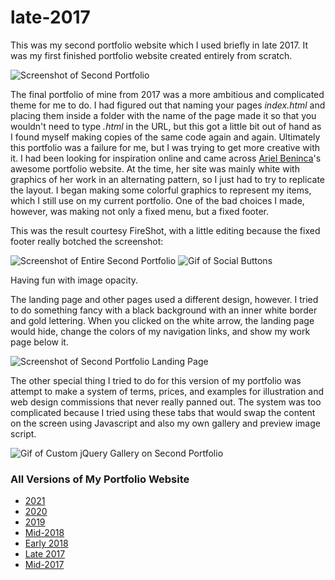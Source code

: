 # late-2017
This was my second portfolio website which I used briefly in late 2017. It was my first finished portfolio website created entirely from scratch.

<img src="https://pastelhex.online/img/secondportfolio.png" alt="Screenshot of Second Portfolio" class="img-fluid"/>

<p>The final portfolio of mine from 2017 was a more ambitious and complicated theme for me to do. I had figured out that naming your pages <em>index.html </em>and placing them inside a folder with the name of the page made it so that you wouldn't need to type <em>.html </em>in the URL, but this got a little bit out of hand as I found myself making copies of the same code again and again. Ultimately this portfolio was a failure for me, but I was trying to get more creative with it. I had been looking for inspiration online and came across <a href="http://arielbeninca.com" target="_blank" rel="nofollow">Ariel Beninca</a>'s awesome portfolio website. At the time, her site was mainly white with graphics of her work in an alternating pattern, so I just had to try to replicate the layout. I began making some colorful graphics to represent my items, which I still use on my current portfolio. One of the bad choices I made, however, was making not only a fixed menu, but a fixed footer.</p>

<p>This was the result courtesy FireShot, with a little editing because the fixed footer really botched the screenshot:</p>

<img src="https://pastelhex.online/img/portfoliolate20172.png" alt="Screenshot of Entire Second Portfolio" class="img-fluid"/>

<img src="https://pastelhex.online/img/smoooooth.gif" alt="Gif of Social Buttons" class="img-fluid"/>

<p class="caption">Having fun with image opacity.</p>

<p>The landing page and other pages used a different design, however. I tried to do something fancy with a black background with an inner white border and gold lettering. When you clicked on the white arrow, the landing page would hide, change the colors of my navigation links, and show my work page below it. </p>

<img src="https://pastelhex.online/img/portfoliolate2017.png" alt="Screenshot of Second Portfolio Landing Page" class="img-fluid"/>

<p>The other special thing I tried to do for this version of my portfolio was attempt to make a system of terms, prices, and examples for illustration and web design commissions that never really panned out. The system was too complicated because I tried using these tabs that would swap the content on the screen using Javascript and also my own gallery and preview image script.</p>

<img src="https://pastelhex.online/img/newgallery.gif" alt="Gif of Custom jQuery Gallery on Second Portfolio" class="img-fluid"/>

### All Versions of My Portfolio Website

- [2021](https://github.com/pastelhex97/pastelhex97.github.io)
- [2020](https://github.com/pastelhex97/2020)
- [2019](https://github.com/pastelhex97/2019)
- [Mid-2018](https://github.com/pastelhex97/mid-2018)
- [Early 2018](https://github.com/pastelhex97/early-2018)
- [Late 2017](https://github.com/pastelhex97/late-2017)
- [Mid-2017](https://github.com/pastelhex97/mid-2017)
